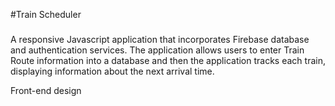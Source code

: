 #Train Scheduler

### 

A responsive Javascript application that incorporates Firebase database and authentication services. The application allows users to enter Train Route information into a database and then the application tracks each train, displaying information about the next arrival time.

Front-end design